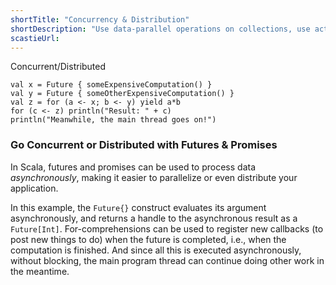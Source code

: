 ```yaml
---
shortTitle: "Concurrency & Distribution"
shortDescription: "Use data-parallel operations on collections, use actors for concurrency and distribution, or futures for asynchronous programming."
scastieUrl:
---
```

<div class="wrap">
                                <div class="scala-code">
                                    <div class="code-element dark">
                                        <div class="bar-code"><span>Concurrent/Distributed</span></div>
                                        <pre><code>val x = Future { someExpensiveComputation() }
val y = Future { someOtherExpensiveComputation() }
val z = for (a &lt;- x; b &lt;- y) yield a*b
for (c &lt;- z) println("Result: " + c)
println("Meanwhile, the main thread goes on!")</code></pre>
                                    </div>
                                </div>
                                <div class="scala-text">
                                    <h3>Go Concurrent or Distributed with Futures &amp; Promises</h3>
                                    <p>In Scala, futures and promises can be used to process data <i>asynchronously</i>, making it easier to parallelize or even distribute your application.</p>
<p>
In this example, the <code>Future{}</code> construct evaluates its argument asynchronously, and returns
a handle to the asynchronous result as a <code>Future[Int]</code>.
For-comprehensions can be used to register new callbacks (to post new things to do) when the future is
completed, i.e., when the computation is finished.
And since all this is executed asynchronously, without blocking, the main
program thread can continue doing other work in the meantime.
</p>
                                </div>
                            </div>
